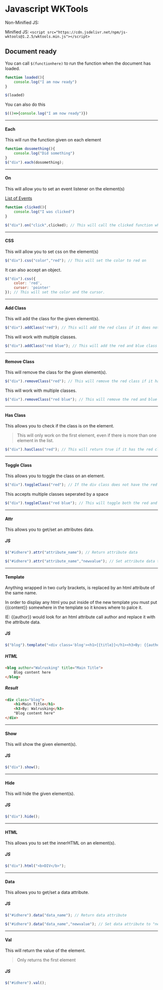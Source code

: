 # Javascript WKTools

Non-Minified JS: <script src="https://cdn.jsdelivr.net/npm/js-wktools@1.2.5/wktools.js"></script>

Minified JS: `<script src="https://cdn.jsdelivr.net/npm/js-wktools@1.2.5/wktools.min.js"></script>`

## Document ready

You can call `$(functionhere)` to run the function when the document has loaded.

```javascript
function loaded(){
    console.log("I am now ready")
}

$(loaded)
```

You can also do this

```javascript
$(()=>{console.log("I am now ready")})
```

---

#### Each

This will run the function given on each element

```javascript
function dosomething(){
    console.log("Did something")
}
$("div").each(dosomething);
```

---

#### On

This will allow you to set an event listener on the element(s)

[List of Events](https://www.w3schools.com/jsref/dom_obj_event.asp)

```javascript
function clicked(){
    console.log("I was clicked")
}

$("div").on("click",clicked); // This will call the clicked function when you click on a div
```

---

#### CSS

This will allow you to set css on the element(s)

```javascript
$("div").css("color","red"); // This will set the color to red on
```

It can also accept an object.

```javascript
$("div").css({
    color: 'red',
    cursor: 'pointer'
}); // This will set the color and the cursor.
```

---

#### Add Class

This will add the class for the given element(s).

```javascript
$("div").addClass("red"); // This will add the red class if it does not have it
```

This will work with multiple classes.

```javascript
$("div").addClass("red blue"); // This will add the red and blue class if it does not have them
```

---

#### Remove Class

This will remove the class for the given element(s).

```javascript
$("div").removeClass("red"); // This will remove the red class if it has it
```

This will work with multiple classes.

```javascript
$("div").removeClass("red blue"); // This will remove the red and blue class if it has them
```

---

#### Has Class

This allows you to check if the class is on the element.

> This will only work on the first element, even if there is more than one element in the list.

```javascript
$("div").hasClass("red"); // This will return true if it has the red class or false if it doesnt
```

---

#### Toggle Class

This allows you to toggle the class on an element.

```javascript
$("div").toggleClass("red"); // If the div class does not have the red class it will be added or removed if it does have it
```

This accepts multiple classes seperated by a space

```javascript
$("div").toggleClass("red blue"); // This will toggle both the red and blue class
```

---

#### Attr

This allows you to get/set an attributes data.

##### JS
```javascript
$("#idhere").attr("attribute_name"); // Return attribute data

$("#idhere").attr("attribute_name","newvalue"); // Set attribute data to "newvalue"
```

---

#### Template

Anything wrapped in two curly brackets, is replaced by an html attribute of the same name.

In order to display any html you put inside of the new template you must put {{content}} somewhere in the template so it knows where to palce it.

IE: {{author}} would look for an html attribute call author and replace it with the attribute data.

##### JS
```javascript
$("blog").template("<div class='blog'><h1>{{title}}</h1><h3>By: {{author}}</h3>{{content}}</div>");
```

##### HTML
```html
<blog author="Walrusking" title="Main Title">
    Blog content here
</blog>
```

##### Result
```html
<div class="blog">
    <h1>Main Title</h1>
    <h3>By: Walrusking</h3>
    "Blog content here"
</div>
```

---

#### Show

This will show the given element(s).

##### JS
```javascript
$("div").show();
```

---

#### Hide

This will hide the given element(s).

##### JS
```javascript
$("div").hide();
```

---

#### HTML

This allows you to set the innerHTML on an element(s).

##### JS
```javascript
$("div").html("<b>DIV</b>");
```

---

#### Data

This allows you to get/set a data attribute.

##### JS
```javascript
$("#idhere").data("data_name"); // Return data attribute

$("#idhere").data("data_name","newvalue"); // Set data attribute to "newvalue"
```

---

#### Val

This will return the value of the element.

> Only returns the first element

##### JS
```javascript
$("#idhere").val();
```

